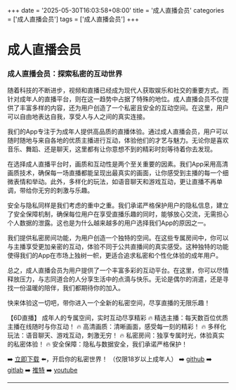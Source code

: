 +++
date = '2025-05-30T16:03:58+08:00'
title = '成人直播会员'
categories = ['成人直播会员']
tags = ['成人直播会员']
+++

# 成人直播会员

### 成人直播会员：探索私密的互动世界

随着科技的不断进步，视频和直播已经成为现代人获取娱乐和社交的重要方式。而针对成年人的直播平台，则在这一趋势中占据了特殊的地位。成人直播会员不仅提供了丰富多样的内容，还为用户创造了一个私密且安全的互动空间。在这里，用户可以自由地表达自我，享受人与人之间的真实连接。

我们的App专注于为成年人提供高品质的直播体验。通过成人直播会员，用户可以随时随地与来自各地的优质主播进行互动，体验他们的才艺与魅力。无论你是喜欢音乐、舞蹈、还是聊天，这里都有让你意想不到的精彩时刻等待着你去发现。

在选择成人直播平台时，画质和互动性是两个至关重要的因素。我们App采用高清画质技术，确保每一场直播都能呈现出最真实的画面，让你感受到主播的每一个细微表情和举动。此外，多样化的玩法，如语音聊天和游戏互动，更让直播不再单调，带给你无穷的刺激与乐趣。

安全与隐私同样是我们考虑的重中之重。我们承诺严格保护用户的隐私信息，建立了安全保障机制，确保每位用户在享受直播乐趣的同时，能够放心交流，无需担心个人数据的泄露。这也是为什么越来越多的用户选择我们App的原因之一。

我们提供私密房间功能，为用户创造一个独特的空间。在这些专属房间中，你可以与主播享受更加亲密的互动，体验不同于公共直播间的真实感受。这种独特的功能使得我们的App在市场上独树一帜，更适合追求私密和个性化体验的成年用户。

总之，成人直播会员为用户提供了一个丰富多彩的互动平台。在这里，你可以尽情释放压力，与志同道合的人分享生活中的点滴与快乐。无论是偶尔的消遣，还是寻找一份温暖的陪伴，我们都期待你的加入。

快来体验这一切吧，带你进入一个全新的私密空间，尽享直播的无限乐趣！

【6D直播】
成年人的专属空间，实时互动尽享精彩
🔥 精选主播：每天数百位优质主播在线随时与你互动！
🔥 高清画质：清晰画面，感受每一刻的精彩！
🔥 多样化玩法：语音聊天、游戏互动，刺激无穷！
🔥 私密房间：独享专属时光，体验真实的私密体验！
🔥 安全保障：隐私与数据安全，我们承诺严格保护！

➡️ [立即下载](https://down123.s3.ap-east-1.amazonaws.com/down/down.html?channelCode=blog) ⬅️，开启你的私密世界！
（仅限18岁以上成年人）
➡️ [github](https://aldult-live.github.io/)
➡️ [gitlab](https://seo-09598d.gitlab.io/)
➡️ [推特](https://x.com/wegame33)
➡️ [youtube](https://www.youtube.com/@6Dlive)

---
